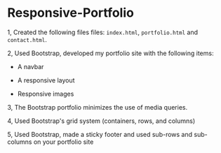 # Responsive-Portfolio

1, Created the following files files: `index.html`, `portfolio.html` and `contact.html`.

2, Used Bootstrap, developed my portfolio site with the following items:

   * A navbar

   * A responsive layout

   * Responsive images

3, The Bootstrap portfolio minimizes the use of media queries.   

4, Used Bootstrap's grid system (containers, rows, and columns)

5, Used Bootstrap, made a sticky footer and used sub-rows and sub-columns on your portfolio site